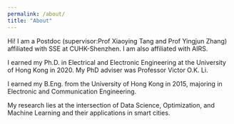 ```yaml
---
permalink: /about/
title: "About"
---
```


Hi! I am a Postdoc (supervisor:Prof Xiaoying Tang and Prof Yingjun Zhang) affiliated with SSE at CUHK-Shenzhen. I am also affiliated with AIRS.

I earned my Ph.D. in Electrical and Electronic Engineering at the University of Hong Kong in 2020. My PhD adviser was Professor Victor O.K. Li.

I earned my B.Eng. from the University of Hong Kong in 2015, majoring in Electronic and Communication Engineering.

My research lies at the intersection of Data Science, Optimization, and Machine Learning and their applications in smart cities. 